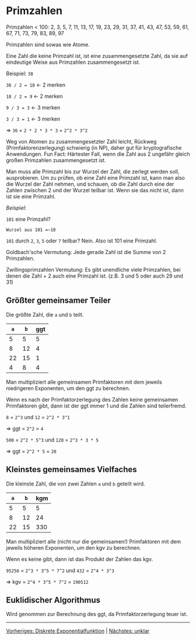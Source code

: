 # Primzahlen

Primzahlen < 100: 2, 3, 5, 7, 11, 13, 17, 19, 23, 29, 31, 37, 41, 43, 47, 53, 59, 61, 67, 71, 73, 79, 83, 89, 97

Primzahlen sind sowas wie Atome.

Eine Zahl die keine Primzahl ist, ist eine zusammengesetzte Zahl, da sie auf eindeutige Weise aus Primzahlen zusammengesetzt ist.

Beispiel: `38`

`36 / 2 = 18` <- 2 merken

`18 / 2 = 9` <- 2 merken

`9 / 3 = 3` <- 3 merken

`3 / 3 = 1` <- 3 merken

=> `36` = `2 * 2 * 3 * 3` = `2^2 * 3^2`

Weg von Atomen zu zusammengesetzter Zahl leicht, Rückweg (Primfaktorenzerlegung) schwierig (in NP), daher gut für kryptografische Anwendungen. Fun Fact: Härtester Fall, wenn die Zahl aus 2 ungefähr gleich großen Primzahlen zusammengesetzt ist.

Man muss alle Primzahl bis zur Wurzel der Zahl, die zerlegt werden soll, ausprobieren. Um zu prüfen, ob eine Zahl eine Primzahl ist, kann man also die Wurzel der Zahl nehmen, und schauen, ob die Zahl durch eine der Zahlen zwischen 2 und der Wurzel teilbar ist. Wenn sie das nicht ist, dann ist sie eine Primzahl.

*Beispiel*:

`101` eine Primzahl?

`Wurzel aus 101 =~10`

`101` durch `2`, `3`, `5` oder `7` teilbar? Nein. Also ist 101 eine Primzahl.

Goldbach'sche Vermutung: Jede gerade Zahl ist die Summe von 2 Primzahlen.

Zwillingsprimzahlen Vermutung: Es gibt unendliche viele Primzahlen, bei denen die Zahl + 2 auch eine Primzahl ist. (z.B. 3 und 5 oder auch 29 und 31)

## Größter gemeinsamer Teiler

Die größte Zahl, die `a` und `b` teilt.

| `a` | `b` | ggt |
| --- | --- | --- |
| 5   | 5   | 5   |
| 8   | 12  | 4   |
| 22  | 15  | 1   |
| 4   | 8   | 4   |

Man multipliziert alle gemeinsamen Primfaktoren mit dem jeweils niedrigeren Exponenten, um den ggt zu berechnen.

Wenn es nach der Primfaktorzerlegung des Zahlen keine gemeinsamen Primfaktoren gibt, dann ist der ggt immer 1 und die Zahlen sind teilerfremd.


`8` = `2^3` und `12` = `2^2 * 3^1`

=> ggt = `2^2` = `4`

`500` = `2^2 * 5^3` und `120` = `2^3 * 3 * 5`

=> ggt = `2^2 * 5` = `20`

## Kleinstes gemeinsames Vielfaches

Die kleinste Zahl, die von zwei Zahlen `a` und `b` geteilt wird.

| `a` | `b` | kgm |
| --- | --- | --- |
| 5   | 5   | 5   |
| 8   | 12  | 24  |
| 22  | 15  | 330 |

Man multipliziert alle (nicht nur die gemeinsamen!) Primfaktoren mit dem jeweils höheren Exponenten, um den kgv zu berechnen.

Wenn es keine gibt, dann ist das Produkt der Zahlen das kgv.

`95256` = `2^3 * 3^5 * 7^2` und `432` = `2^4 * 3^3`

=> kgv = `2^4 * 3^5 * 7^2` = `190512`

## Euklidischer Algorithmus

Wird genommen zur Berechnung des ggt, da Primfaktorzerlegung teuer ist.


___
[Vorheriges: Diskrete Exponentialfunktion](diskrete-exponentialfunktion.md) | [Nächstes: unklar](unklar.md)